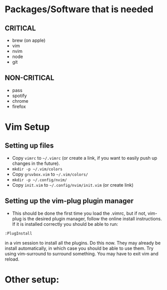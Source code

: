 
# Packages/Software that is needed

## CRITICAL
- brew (on apple)
- vim
- nvim
- node
- git

## NON-CRITICAL
- pass
- spotify
- chrome
- firefox

# Vim Setup

## Setting up files

- Copy `vimrc` to `~/.vimrc` (or create a link, if you want to easily push up changes in the
  future).
- `mkdir -p ~/.vim/colors`
- Copy `gruvbox.vim` to `~/.vim/colors/`
- `mkdir -p ~/.config/nvim/`
- Copy `init.vim` to `~/.config/nvim/init.vim` (or create link)

## Setting up the vim-plug plugin manager
- This should be done the first time you load the .vimrc, but if not, vim-plug is the desired plugin manager, follow
  the online install instructions. If it is installed correctly you should be able to run:

`:PlugInstall`

in a vim session to install all the plugins. Do this now. They may already be install automatically, in which case you
should be able to use them. Try using vim-surround to surround something. You may have to exit vim and reload.

# Other setup:

